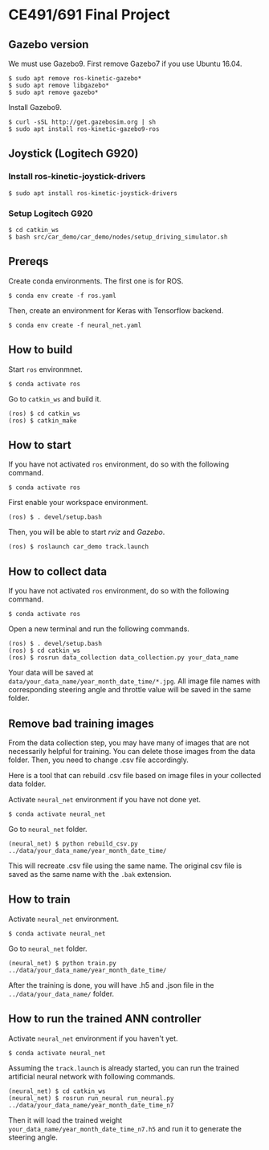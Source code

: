 # CE491/691 Final Project

## Gazebo version
We must use Gazebo9. First remove Gazebo7 if you use Ubuntu 16.04.

```
$ sudo apt remove ros-kinetic-gazebo*
$ sudo apt remove libgazebo*
$ sudo apt remove gazebo*
```

Install Gazebo9.
```
$ curl -sSL http://get.gazebosim.org | sh
$ sudo apt install ros-kinetic-gazebo9-ros 
```
## Joystick (Logitech G920)

### Install ros-kinetic-joystick-drivers

```
$ sudo apt install ros-kinetic-joystick-drivers
```
### Setup Logitech G920
```
$ cd catkin_ws
$ bash src/car_demo/car_demo/nodes/setup_driving_simulator.sh
```

## Prereqs

Create conda environments. The first one is for ROS.

```
$ conda env create -f ros.yaml
```

Then, create an environment for Keras with Tensorflow backend.

```
$ conda env create -f neural_net.yaml
```

## How to build

Start `ros` environmnet.
```
$ conda activate ros
```

Go to `catkin_ws` and build it.
```
(ros) $ cd catkin_ws
(ros) $ catkin_make
```

## How to start 

If you have not activated `ros` environment, do so with the following command.
```
$ conda activate ros
```

First enable your workspace environment.
```
(ros) $ . devel/setup.bash
```
Then, you will be able to start *rviz* and *Gazebo*.
```
(ros) $ roslaunch car_demo track.launch
```

## How to collect data

If you have not activated `ros` environment, do so with the following command.
```
$ conda activate ros
```

Open a new terminal and run the following commands.
```
(ros) $ . devel/setup.bash
(ros) $ cd catkin_ws
(ros) $ rosrun data_collection data_collection.py your_data_name
```
Your data will be saved at `data/your_data_name/year_month_date_time/*.jpg`. All image file names with corresponding steering angle and throttle value will be saved in the same folder.

## Remove bad training images

From the data collection step, you may have many of images that are not necessarily helpful for training. You can delete those images from the data folder. Then, you need to change .csv file accordingly. 

Here is a tool that can rebuild .csv file based on image files in your collected data folder.

Activate `neural_net` environment if you have not done yet.

```
$ conda activate neural_net
```

Go to `neural_net` folder. 

```
(neural_net) $ python rebuild_csv.py ../data/your_data_name/year_month_date_time/
```

This will recreate .csv file using the same name. The original csv file is saved as the same name with the `.bak` extension.

## How to train

Activate `neural_net` environment.

```
$ conda activate neural_net
```

Go to `neural_net` folder.

```
(neural_net) $ python train.py ../data/your_data_name/year_month_date_time/
```

After the training is done, you will have .h5 and .json file in the `../data/your_data_name/` folder.

## How to run the trained ANN controller

Activate `neural_net` environment if you haven't yet.

```
$ conda activate neural_net
```

Assuming the `track.launch` is already started, you can run the trained artificial neural network with following commands.

```
(neural_net) $ cd catkin_ws
(neural_net) $ rosrun run_neural run_neural.py ../data/your_data_name/year_month_date_time_n7
```
Then it will load the trained weight `your_data_name/year_month_date_time_n7.h5` and run it to generate the steering angle.
